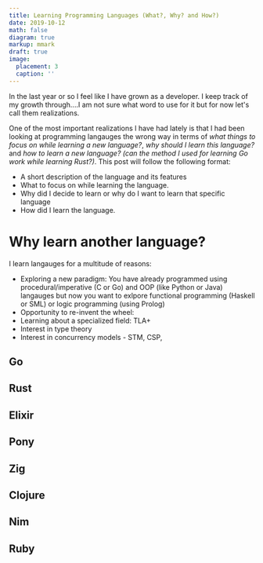 ```yaml
---
title: Learning Programming Languages (What?, Why? and How?)
date: 2019-10-12
math: false
diagram: true
markup: mmark
draft: true
image:
  placement: 3
  caption: ''
---
```


In the last year or so I feel like I have grown as a developer. I keep track of my growth through....I am not sure what word to use for it but for now let's call them realizations.

One of the most important realizations I have had lately is that I had been looking at programming langauges the wrong way in terms of *what things to focus on while learning a new language?*, *why should I learn this language?* and *how to learn a new language? (can the method I used for learning Go work while learning Rust?)*. This post will follow the following format:
- A short description of the language and its features
- What to focus on while learning the language.
- Why did I decide to learn or why do I want to learn that specific language
- How did I learn the language.

# Why learn another language?
I learn langauges for a multitude of reasons:
- Exploring a new paradigm: You have already programmed using procedural/imperative (C or Go) and OOP (like Python or Java) langauges but now you want to exlpore functional programming (Haskell or SML) or logic programming (using Prolog)
- Opportunity to re-invent the wheel:
- Learning about a specialized field: TLA+
- Interest in type theory
- Interest in concurrency models - STM, CSP, 

## Go

## Rust

## Elixir

## Pony

## Zig

## Clojure

## Nim

## Ruby